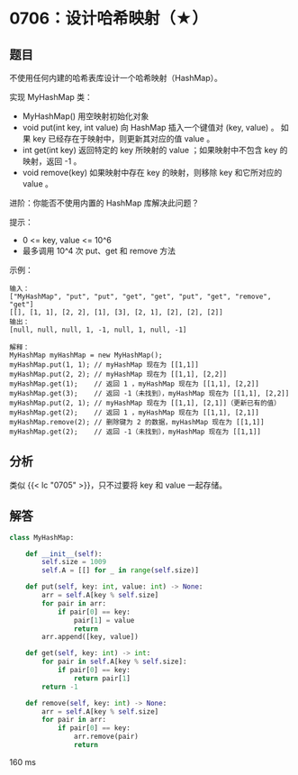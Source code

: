 # 0706：设计哈希映射（★）



## 题目

不使用任何内建的哈希表库设计一个哈希映射（HashMap）。

实现 MyHashMap 类：

- MyHashMap() 用空映射初始化对象
- void put(int key, int value) 向 HashMap 插入一个键值对 (key, value) 。
如果 key 已经存在于映射中，则更新其对应的值 value 。
- int get(int key) 返回特定的 key 所映射的 value ；如果映射中不包含 key 的映射，返回 -1 。
- void remove(key) 如果映射中存在 key 的映射，则移除 key 和它所对应的 value 。

进阶：你能否不使用内置的 HashMap 库解决此问题？

提示：
- 0 <= key, value <= 10^6
- 最多调用 10^4 次 put、get 和 remove 方法

 
示例：

	输入：
	["MyHashMap", "put", "put", "get", "get", "put", "get", "remove", "get"]
	[[], [1, 1], [2, 2], [1], [3], [2, 1], [2], [2], [2]]
	输出：
	[null, null, null, 1, -1, null, 1, null, -1]

	解释：
	MyHashMap myHashMap = new MyHashMap();
	myHashMap.put(1, 1); // myHashMap 现在为 [[1,1]]
	myHashMap.put(2, 2); // myHashMap 现在为 [[1,1], [2,2]]
	myHashMap.get(1);    // 返回 1 ，myHashMap 现在为 [[1,1], [2,2]]
	myHashMap.get(3);    // 返回 -1（未找到），myHashMap 现在为 [[1,1], [2,2]]
	myHashMap.put(2, 1); // myHashMap 现在为 [[1,1], [2,1]]（更新已有的值）
	myHashMap.get(2);    // 返回 1 ，myHashMap 现在为 [[1,1], [2,1]]
	myHashMap.remove(2); // 删除键为 2 的数据，myHashMap 现在为 [[1,1]]
	myHashMap.get(2);    // 返回 -1（未找到），myHashMap 现在为 [[1,1]]
	 



## 分析

类似 {{< lc "0705" >}}，只不过要将 key 和 value 一起存储。

## 解答

```python
class MyHashMap:

    def __init__(self):
        self.size = 1009
        self.A = [[] for _ in range(self.size)]

    def put(self, key: int, value: int) -> None:
        arr = self.A[key % self.size]
        for pair in arr:
            if pair[0] == key:
                pair[1] = value
                return
        arr.append([key, value])

    def get(self, key: int) -> int:
        for pair in self.A[key % self.size]:
            if pair[0] == key:
                return pair[1]
        return -1

    def remove(self, key: int) -> None:
        arr = self.A[key % self.size]
        for pair in arr:
            if pair[0] == key:
                arr.remove(pair)
                return
```
160 ms

